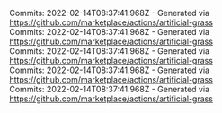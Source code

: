 Commits: 2022-02-14T08:37:41.968Z - Generated via https://github.com/marketplace/actions/artificial-grass
<br>
Commits: 2022-02-14T08:37:41.968Z - Generated via https://github.com/marketplace/actions/artificial-grass
<br>
Commits: 2022-02-14T08:37:41.968Z - Generated via https://github.com/marketplace/actions/artificial-grass
<br>
Commits: 2022-02-14T08:37:41.968Z - Generated via https://github.com/marketplace/actions/artificial-grass
<br>
Commits: 2022-02-14T08:37:41.968Z - Generated via https://github.com/marketplace/actions/artificial-grass
<br>
